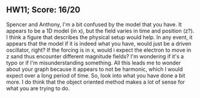 ## HW11; Score: 16/20

Spencer and Anthony, I'm a bit confused by the model that you have. It appears to be a 1D model (in x), but the field varies in time and position (z?). I think a figure that describes the physical setup would help. In any event, it appears that the model if it is indeed what you have, would just be a driven oscillator, right? If the forcing is in x, would i expect the electron to move in z sand thus encounter different magnitude fields? I'm wondering if it's a typo or if I'm misunderstanding something. All this leads me to wonder about your graph because it appears to not be harmonic, which I would expect over a long period of time. So, look into what you have done a bit more. I do think that the object oriented method makes a lot of sense for what you are trying to do.
